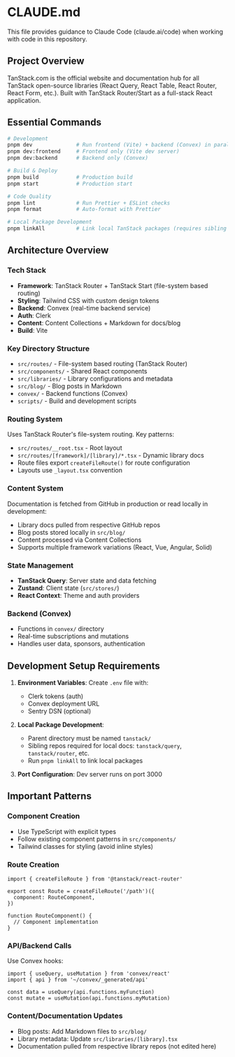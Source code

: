 # CLAUDE.md

This file provides guidance to Claude Code (claude.ai/code) when working with code in this repository.

## Project Overview

TanStack.com is the official website and documentation hub for all TanStack open-source libraries (React Query, React Table, React Router, React Form, etc.). Built with TanStack Router/Start as a full-stack React application.

## Essential Commands

```bash
# Development
pnpm dev              # Run frontend (Vite) + backend (Convex) in parallel
pnpm dev:frontend     # Frontend only (Vite dev server)
pnpm dev:backend      # Backend only (Convex)

# Build & Deploy
pnpm build            # Production build
pnpm start            # Production start

# Code Quality
pnpm lint             # Run Prettier + ESLint checks
pnpm format           # Auto-format with Prettier

# Local Package Development
pnpm linkAll          # Link local TanStack packages (requires sibling repos)
```

## Architecture Overview

### Tech Stack
- **Framework**: TanStack Router + TanStack Start (file-system based routing)
- **Styling**: Tailwind CSS with custom design tokens
- **Backend**: Convex (real-time backend service)
- **Auth**: Clerk
- **Content**: Content Collections + Markdown for docs/blog
- **Build**: Vite

### Key Directory Structure
- `src/routes/` - File-system based routing (TanStack Router)
- `src/components/` - Shared React components
- `src/libraries/` - Library configurations and metadata
- `src/blog/` - Blog posts in Markdown
- `convex/` - Backend functions (Convex)
- `scripts/` - Build and development scripts

### Routing System
Uses TanStack Router's file-system routing. Key patterns:
- `src/routes/__root.tsx` - Root layout
- `src/routes/[framework]/[library]/*.tsx` - Dynamic library docs
- Route files export `createFileRoute()` for route configuration
- Layouts use `_layout.tsx` convention

### Content System
Documentation is fetched from GitHub in production or read locally in development:
- Library docs pulled from respective GitHub repos
- Blog posts stored locally in `src/blog/`
- Content processed via Content Collections
- Supports multiple framework variations (React, Vue, Angular, Solid)

### State Management
- **TanStack Query**: Server state and data fetching
- **Zustand**: Client state (`src/stores/`)
- **React Context**: Theme and auth providers

### Backend (Convex)
- Functions in `convex/` directory
- Real-time subscriptions and mutations
- Handles user data, sponsors, authentication

## Development Setup Requirements

1. **Environment Variables**: Create `.env` file with:
   - Clerk tokens (auth)
   - Convex deployment URL
   - Sentry DSN (optional)

2. **Local Package Development**: 
   - Parent directory must be named `tanstack/`
   - Sibling repos required for local docs: `tanstack/query`, `tanstack/router`, etc.
   - Run `pnpm linkAll` to link local packages

3. **Port Configuration**: Dev server runs on port 3000

## Important Patterns

### Component Creation
- Use TypeScript with explicit types
- Follow existing component patterns in `src/components/`
- Tailwind classes for styling (avoid inline styles)

### Route Creation
```tsx
import { createFileRoute } from '@tanstack/react-router'

export const Route = createFileRoute('/path')({
  component: RouteComponent,
})

function RouteComponent() {
  // Component implementation
}
```

### API/Backend Calls
Use Convex hooks:
```tsx
import { useQuery, useMutation } from 'convex/react'
import { api } from '~/convex/_generated/api'

const data = useQuery(api.functions.myFunction)
const mutate = useMutation(api.functions.myMutation)
```

### Content/Documentation Updates
- Blog posts: Add Markdown files to `src/blog/`
- Library metadata: Update `src/libraries/[library].tsx`
- Documentation pulled from respective library repos (not edited here)